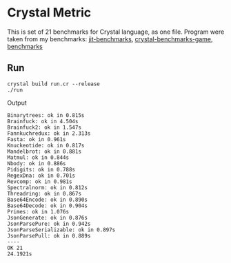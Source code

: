 # Crystal Metric

This is set of 21 benchmarks for Crystal language, as one file. Program were taken from my benchmarks: [jit-benchmarks](https://github.com/kostya/jit-benchmarks), [crystal-benchmarks-game](https://github.com/kostya/crystal-benchmarks-game), [benchmarks](https://github.com/kostya/benchmarks)

## Run

```
crystal build run.cr --release
./run
```

Output

```
Binarytrees: ok in 0.815s
Brainfuck: ok in 4.504s
Brainfuck2: ok in 1.547s
Fannkuchredux: ok in 2.313s
Fasta: ok in 0.961s
Knuckeotide: ok in 0.817s
Mandelbrot: ok in 0.881s
Matmul: ok in 0.844s
Nbody: ok in 0.886s
Pidigits: ok in 0.788s
RegexDna: ok in 0.701s
Revcomp: ok in 0.981s
Spectralnorm: ok in 0.812s
Threadring: ok in 0.867s
Base64Encode: ok in 0.890s
Base64Decode: ok in 0.904s
Primes: ok in 1.076s
JsonGenerate: ok in 0.876s
JsonParsePure: ok in 0.942s
JsonParseSerializable: ok in 0.897s
JsonParsePull: ok in 0.889s
----
OK 21
24.1921s
```